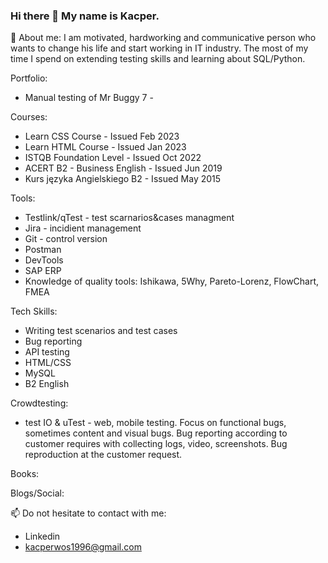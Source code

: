 ### Hi there 👋 My name is Kacper.

👀 About me:
I am motivated, hardworking and communicative person who wants to change his life and start working in IT industry.
The most of my time I spend on extending testing skills and learning about SQL/Python.

Portfolio:
- Manual testing of Mr Buggy 7 -

Courses:
- Learn CSS Course - Issued Feb 2023
- Learn HTML Course - Issued Jan 2023
- ISTQB Foundation Level - Issued Oct 2022
- ACERT B2 - Business English - Issued Jun 2019
- Kurs języka Angielskiego B2 - Issued May 2015

Tools:
- Testlink/qTest - test scarnarios&cases managment
- Jira - incidient management
- Git - control version
- Postman
- DevTools
- SAP ERP
- Knowledge of quality tools: Ishikawa, 5Why, Pareto-Lorenz, FlowChart, FMEA

Tech Skills:
- Writing test scenarios and test cases
- Bug reporting
- API testing
- HTML/CSS
- MySQL
- B2 English

Crowdtesting:
- test IO & uTest - web, mobile testing. Focus on functional bugs, sometimes content and visual bugs. Bug reporting according to customer requires with collecting logs, video, screenshots. Bug reproduction at the customer request.

Books:

Blogs/Social:

📫 Do not hesitate to contact with me:
- Linkedin
- kacperwos1996@gmail.com

<!--
**Kacperw1213/Kacperw1213** is a ✨ _special_ ✨ repository because its `README.md` (this file) appears on your GitHub profile.

Here are some ideas to get you started:

- 🔭 I’m currently working on ...
- 🌱 I’m currently learning ...
- 👯 I’m looking to collaborate on ...
- 🤔 I’m looking for help with ...
- 💬 Ask me about ...
- 📫 How to reach me: ...
- 😄 Pronouns: ...
- ⚡ Fun fact: ...
-->
